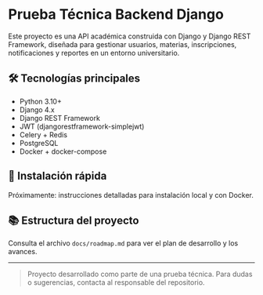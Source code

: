# Prueba Técnica Backend Django

Este proyecto es una API académica construida con Django y Django REST Framework, diseñada para gestionar usuarios, materias, inscripciones, notificaciones y reportes en un entorno universitario.

## 🛠️ Tecnologías principales
- Python 3.10+
- Django 4.x
- Django REST Framework
- JWT (djangorestframework-simplejwt)
- Celery + Redis
- PostgreSQL
- Docker + docker-compose

## 🚀 Instalación rápida
Próximamente: instrucciones detalladas para instalación local y con Docker.

## 📚 Estructura del proyecto
Consulta el archivo `docs/roadmap.md` para ver el plan de desarrollo y los avances.

---

> Proyecto desarrollado como parte de una prueba técnica. Para dudas o sugerencias, contacta al responsable del repositorio. 
